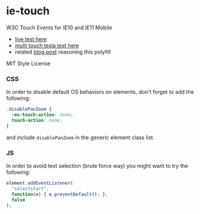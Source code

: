 ie-touch
========

W3C Touch Events for IE10 and IE11 Mobile

  * [live test here](http://webreflection.github.io/ie-touch/)
  * [multi touch tesla test here](http://webreflection.github.io/ie-touch/tesla/)
  * related [blog post](http://webreflection.blogspot.com/2014/05/touch-events-for-ie-mobile.html) reasoning this polyfill

MIT Style License


### CSS

In order to disable default OS behaviors on elements, don't forget to add the following: 
```css
.disablePanZoom {
  -ms-touch-action: none;
  touch-action: none;
}
```
and include `disablePanZoom` in the generic element class list.

### JS

In order to avoid text selection (brute force way) you might want to try the following:
```js
element.addEventListener(
  "selectstart",
  function(e) { e.preventDefault(); },
  false
);
```

